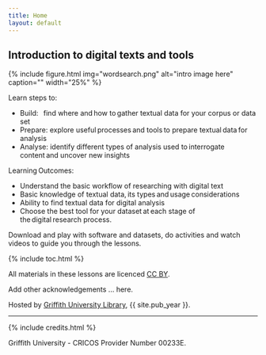 ```yaml
---
title: Home
layout: default
---
```


## Introduction to digital texts and tools

{% include figure.html img="wordsearch.png" alt="intro image here" caption="" width="25%" %}

Learn steps to: 

- Build:    find where and how to gather textual data for your corpus or data set  
- Prepare:  explore useful processes and tools to prepare textual data for analysis
- Analyse:  identify different types of analysis used to interrogate content and uncover new insights

Learning Outcomes: 

- Understand the basic workflow of researching with digital text 
- Basic knowledge of textual data, its types and usage considerations  
- Ability to find textual data for digital analysis 
- Choose the best tool for your dataset at each stage of the digital research process. 

Download and play with software and datasets, do activities and watch videos to guide you through the lessons. 

{% include toc.html %}

All materials in these lessons are licenced [CC BY](https://creativecommons.org/licenses/by/4.0/).

Add other acknowledgements ... here.

Hosted by [Griffith University Library](https://www.griffith.edu.au/library), {{ site.pub_year }}.
  
------

{% include credits.html %}

Griffith University - CRICOS Provider Number 00233E.
